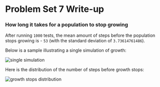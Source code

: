 Problem Set 7 Write-up
======================

### How long it takes for a population to stop growing

After running `1000` tests, the mean amount of steps before the population stops growing is - `53` (with the standard deviation of `3.73614761486`).

Below is a sample illustrating a single simulation of growth:

![single simulation](http://dl.dropbox.com/u/31042440/mit-ocw-600/unit-2/virus-growth-example.png)

Here is the distribution of the number of steps before growth stops:

![growth stops distribution](http://dl.dropbox.com/u/31042440/mit-ocw-600/unit-2/virus-growth-peak-distribution.png)
